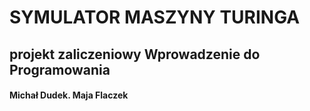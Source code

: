 # SYMULATOR MASZYNY TURINGA
## projekt zaliczeniowy Wprowadzenie do Programowania
#### Michał Dudek. Maja Flaczek